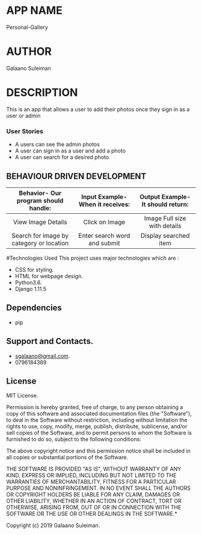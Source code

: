 # APP NAME
Personal-Gallery
# AUTHOR
Galaano Suleiman

# DESCRIPTION
This is an app that allows a user to add their photos once they sign in as a user or admin

### User Stories
- A users can see the admin photos
- A user can sign in as a user and add a photo
- A user can search for a desired photo


## BEHAVIOUR DRIVEN DEVELOPMENT

| Behavior- Our program should handle: | Input Example- When it receives: | Output Example- It should return: |
| :-------------: | :-------------: | :-------------: |
| View Image Details | Click on Image  | Image Full size with details |
| Search for image by category or location | Enter search word and submit | Display searched item | 

#Technologies Used
This project uses major technologies which are :
- CSS for styling.
- HTML for webpage design.
- Python3.6.
- Django 1.11.5

## Dependencies
- pip

## Support and Contacts.
 - sgalaano@gmail.com.
 - 0796184389

## License
 MIT License.

Permission is hereby granted, free of charge, to any person obtaining a copy of this software and associated documentation files (the "Software"), to deal in the Software without restriction, including without limitation the rights to use, copy, modify, merge, publish, distribute, sublicense, and/or sell copies of the Software, and to permit persons to whom the Software is furnished to do so, subject to the following conditions:

The above copyright notice and this permission notice shall be included in all copies or substantial portions of the Software.

THE SOFTWARE IS PROVIDED "AS IS", WITHOUT WARRANTY OF ANY KIND, EXPRESS OR IMPLIED, INCLUDING BUT NOT LIMITED TO THE WARRANTIES OF MERCHANTABILITY, FITNESS FOR A PARTICULAR PURPOSE AND NONINFRINGEMENT. IN NO EVENT SHALL THE AUTHORS OR COPYRIGHT HOLDERS BE LIABLE FOR ANY CLAIM, DAMAGES OR OTHER LIABILITY, WHETHER IN AN ACTION OF CONTRACT, TORT OR OTHERWISE, ARISING FROM, OUT OF OR IN CONNECTION WITH THE SOFTWARE OR THE USE OR OTHER DEALINGS IN THE SOFTWARE.*

Copyright (c) 2019 Galaano Suleiman.